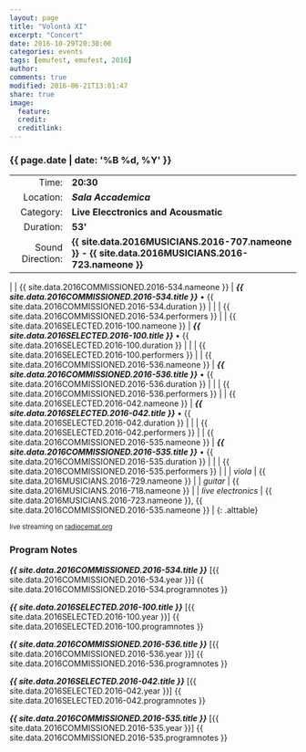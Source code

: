 ```yaml
---
layout: page
title: "Volontà XI"
excerpt: "Concert"
date: 2016-10-29T20:30:00
categories: events
tags: [emufest, emufest, 2016]
author:
comments: true
modified: 2016-06-21T13:01:47
share: true
image:
  feature:
  credit:
  creditlink:
---
```


### {{ page.date | date: '%B %d, %Y' }}

|  |  |
|------------:|:------------|
| Time: | **20:30** |
| Location: | ***Sala Accademica*** |
| Category: | **Live Elecctronics and Acousmatic** |
| Duration: | **53'** |
| Sound Direction: | **{{ site.data.2016MUSICIANS.2016-707.nameone }}  - {{ site.data.2016MUSICIANS.2016-723.nameone }}** |
|
| {{ site.data.2016COMMISSIONED.2016-534.nameone }} | ***{{ site.data.2016COMMISSIONED.2016-534.title }}*** • {{ site.data.2016COMMISSIONED.2016-534.duration }} |
|  | {{ site.data.2016COMMISSIONED.2016-534.performers }} |
| {{ site.data.2016SELECTED.2016-100.nameone }} | ***{{ site.data.2016SELECTED.2016-100.title }}*** • {{ site.data.2016SELECTED.2016-100.duration }} |
|  | {{ site.data.2016SELECTED.2016-100.performers }} |
| {{ site.data.2016COMMISSIONED.2016-536.nameone }} | ***{{ site.data.2016COMMISSIONED.2016-536.title }}*** • {{ site.data.2016COMMISSIONED.2016-536.duration }} |
|  | {{ site.data.2016COMMISSIONED.2016-536.performers }} |
| {{ site.data.2016SELECTED.2016-042.nameone }} | ***{{ site.data.2016SELECTED.2016-042.title }}*** • {{ site.data.2016SELECTED.2016-042.duration }} |
|  | {{ site.data.2016SELECTED.2016-042.performers }} |
| {{ site.data.2016COMMISSIONED.2016-535.nameone }} | ***{{ site.data.2016COMMISSIONED.2016-535.title }}*** • {{ site.data.2016COMMISSIONED.2016-535.duration }} |
|  | {{ site.data.2016COMMISSIONED.2016-535.performers }} |
|
|  *viola* | {{ site.data.2016MUSICIANS.2016-729.nameone }} |
|  *guitar* | {{ site.data.2016MUSICIANS.2016-718.nameone }} |
|  *live electronics* | {{ site.data.2016MUSICIANS.2016-723.nameone }}, {{ site.data.2016COMMISSIONED.2016-535.nameone }} |
{: .alttable}

<small>live streaming on [radiocemat.org](http://www.radiocemat.org)</small>

### Program Notes

***{{ site.data.2016COMMISSIONED.2016-534.title }}*** [{{ site.data.2016COMMISSIONED.2016-534.year }}] {{ site.data.2016COMMISSIONED.2016-534.programnotes }}

***{{ site.data.2016SELECTED.2016-100.title }}*** [{{ site.data.2016SELECTED.2016-100.year }}] {{ site.data.2016SELECTED.2016-100.programnotes }}

***{{ site.data.2016COMMISSIONED.2016-536.title }}*** [{{ site.data.2016COMMISSIONED.2016-536.year }}] {{ site.data.2016COMMISSIONED.2016-536.programnotes }}

***{{ site.data.2016SELECTED.2016-042.title }}*** [{{ site.data.2016SELECTED.2016-042.year }}] {{ site.data.2016SELECTED.2016-042.programnotes }}

***{{ site.data.2016COMMISSIONED.2016-535.title }}*** [{{ site.data.2016COMMISSIONED.2016-535.year }}] {{ site.data.2016COMMISSIONED.2016-535.programnotes }}
